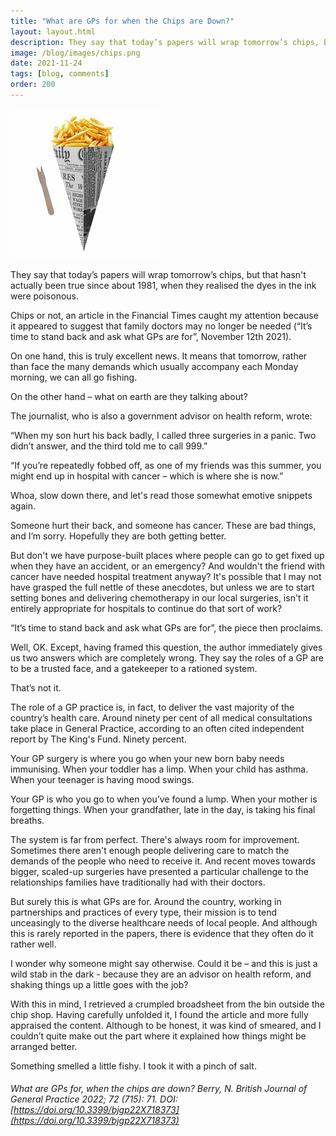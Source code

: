 ```yaml
---
title: "What are GPs for when the Chips are Down?"
layout: layout.html
description: They say that today’s papers will wrap tomorrow’s chips, but that hasn't actually been true since about 1981, when they realised the dyes in the ink were poisonous...
image: /blog/images/chips.png
date: 2021-11-24
tags: [blog, comments]
order: 200
---
```


<img src="/blog/images/chips.png" alt="chips" class="blog-img">

They say that today’s papers will wrap tomorrow’s chips, but that hasn't actually been true since about 1981, when they realised the dyes in the ink were poisonous.

Chips or not, an article in the Financial Times caught my attention because it appeared to suggest that family doctors may no longer be needed (“It’s time to stand back and ask what GPs are for”, November 12th 2021).

On one hand, this is truly excellent news. It means that tomorrow, rather than face the many demands which usually accompany each Monday morning, we can all go fishing.

On the other hand – what on earth are they talking about?

The journalist, who is also a government advisor on health reform, wrote:

“When my son hurt his back badly, I called three surgeries in a panic. Two didn’t answer, and the third told me to call 999.”

“If you’re repeatedly fobbed off, as one of my friends was this summer, you might end up in hospital with cancer – which is where she is now.”

Whoa, slow down there, and let's read those somewhat emotive snippets again.

Someone hurt their back, and someone has cancer. These are bad things, and I’m sorry. Hopefully they are both getting better.

But don't we have purpose-built places where people can go to get fixed up when they have an accident, or an emergency? And wouldn't the friend with cancer have needed hospital treatment anyway? It's possible that I may not have grasped the full nettle of these anecdotes, but unless we are to start setting bones and delivering chemotherapy in our local surgeries, isn't it entirely appropriate for hospitals to continue do that sort of work?

“It’s time to stand back and ask what GPs are for”, the piece then proclaims.

Well, OK. Except, having framed this question, the author immediately gives us two answers which are completely wrong. They say the roles of a GP are to be a trusted face, and a gatekeeper to a rationed system.

That’s not it.

The role of a GP practice is, in fact, to deliver the vast majority of the country’s health care. Around ninety per cent of all medical consultations take place in General Practice, according to an often cited independent report by The King's Fund. Ninety percent.

Your GP surgery is where you go when your new born baby needs immunising. When your toddler has a limp. When your child has asthma. When your teenager is having mood swings.

Your GP is who you go to when you’ve found a lump. When your mother is forgetting things. When your grandfather, late in the day, is taking his final breaths.

The system is far from perfect. There's always room for improvement. Sometimes there aren't enough people delivering care to match the demands of the people who need to receive it. And recent moves towards bigger, scaled-up surgeries have presented a particular challenge to the relationships families have traditionally had with their doctors.

But surely this is what GPs are for. Around the country, working in partnerships and practices of every type, their mission is to tend unceasingly to the diverse healthcare needs of local people. And although this is rarely reported in the papers, there is evidence that they often do it rather well.

I wonder why someone might say otherwise. Could it be – and this is just a wild stab in the dark - because they are an advisor on health reform, and shaking things up a little goes with the job?

With this in mind, I retrieved a crumpled broadsheet from the bin outside the chip shop. Having carefully unfolded it, I found the article and more fully appraised the content. Although to be honest, it was kind of smeared, and I couldn’t quite make out the part where it explained how things might be arranged better.

Something smelled a little fishy. I took it with a pinch of salt.

###### What are GPs for, when the chips are down? Berry, N. British Journal of General Practice 2022; 72 (715): 71. DOI: [https://doi.org/10.3399/bjgp22X718373](https://doi.org/10.3399/bjgp22X718373)
